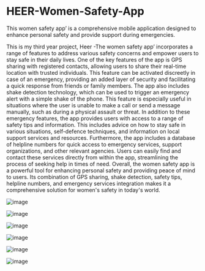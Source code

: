 # HEER-Women-Safety-App
This women safety app’ is a comprehensive mobile application designed to enhance personal safety and provide support during emergencies.



This is my third year project, Heer -The women safety app’  incorporates a range of features to address various safety concerns and empower users to stay safe in their daily lives. One of the key features of the app is GPS sharing with registered contacts, allowing users to share their real-time location with trusted individuals. This feature can be activated discreetly in case of an emergency, providing an added layer of security and facilitating a quick response from friends or family members. The app also includes shake detection technology, which can be used to trigger an emergency alert with a simple shake of the phone. This feature is especially useful in situations where the user is unable to make a call or send a message manually, such as during a physical assault or threat. In addition to these emergency features, the app provides users with access to a range of safety tips and information. This includes advice on how to stay safe in various situations, self-defence techniques, and information on local support services and resources. Furthermore, the app includes a database of helpline numbers for quick access to emergency services, support organizations, and other relevant agencies. Users can easily find and contact these services directly from within the app, streamlining the process of seeking help in times of need. Overall, the women safety app is a powerful tool for enhancing personal safety and providing peace of mind to users. Its combination of GPS sharing, shake detection, safety tips, helpline numbers, and emergency services integration makes it a comprehensive solution for women's safety in today's world.


![image](https://github.com/user-attachments/assets/4be41d3f-3a17-4662-8700-e457a30105ee)

![image](https://github.com/user-attachments/assets/5a48e26d-bce4-4881-adf5-7260b74736fe)

![image](https://github.com/user-attachments/assets/76226cb4-89bd-40db-8396-40c8c9a22df6)

![image](https://github.com/user-attachments/assets/e5b7dcc9-b2e3-48e5-ac20-f3e9a6df85d7)

![image](https://github.com/user-attachments/assets/8ff929a8-072b-44ce-8feb-605fd66ac219)

![image](https://github.com/user-attachments/assets/4f051ca9-faab-4468-9309-7757fedaedab)







